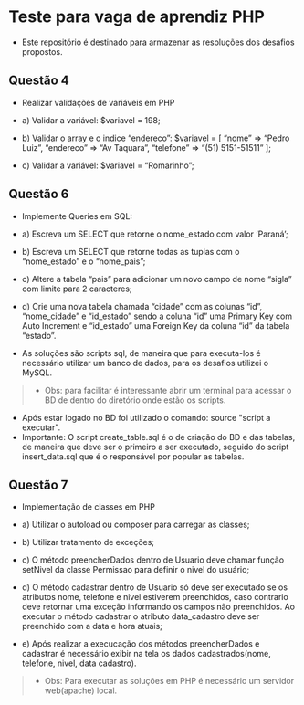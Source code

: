 <h1>Teste para vaga de aprendiz PHP</h1>

- Este repositório é destinado para armazenar as resoluções dos desafios propostos.

<h2>Questão 4</h2>

- Realizar validações de variáveis em PHP

- a) Validar a variável: $variavel = 198;
- b) Validar o array e o indice “endereco”: $variavel = [ “nome” => “Pedro Luiz”, “endereco” => “Av Taquara”, “telefone” => “(51) 5151-51511” ];
- c) Validar a variável: $variavel = “Romarinho”;

<h2>Questão 6</h2>

- Implemente Queries em SQL:

- a) Escreva um SELECT que retorne o nome_estado com valor ‘Paraná’;
- b) Escreva um SELECT que retorne todas as tuplas com o “nome_estado” e o “nome_pais”;
- c) Altere a tabela “pais” para adicionar um novo campo de nome “sigla” com limite para 2 caracteres;
- d) Crie uma nova tabela chamada “cidade” com as colunas “id”, “nome_cidade” e “id_estado” sendo a coluna “id” uma Primary Key com Auto Increment e “id_estado” uma Foreign Key da coluna “id” da tabela “estado”.

- As soluções são scripts sql, de maneira que para executa-los é necessário utilizar um banco de dados, para os desafios utilizei o MySQL.
> - Obs: para facilitar é interessante abrir um terminal para acessar o BD de dentro do diretório onde estão os scripts.
- Após estar logado no BD foi utilizado o comando: source "script a executar".
- Importante: O script create_table.sql é o de criação do BD e das tabelas, de maneira que deve ser o primeiro a ser executado, seguido do script insert_data.sql que é o responsável por popular as tabelas.

<h2>Questão 7</h2>

- Implementação de classes em PHP

- a) Utilizar o autoload ou composer para carregar as classes;
- b) Utilizar tratamento de exceções;
- c) O método preencherDados dentro de Usuario deve chamar função setNivel da classe Permissao para definir o nivel do usuário;
- d) O método cadastrar dentro de Usuario só deve ser executado se os atributos nome, telefone e nivel estiverem preenchidos, caso contrario deve retornar uma exceção informando os campos não preenchidos. Ao executar o método cadastrar o atributo data_cadastro deve ser preenchido com a data e hora atuais;
- e) Após realizar a execucação dos métodos preencherDados e cadastrar é necessário exibir na tela os dados cadastrados(nome, telefone, nivel, data cadastro).

> - Obs: Para executar as soluções em PHP é necessário um servidor web(apache) local.
